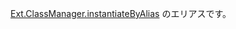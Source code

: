 <a href="#!/api/Ext.ClassManager-method-instantiateByAlias" rel="Ext.ClassManager-method-instantiateByAlias" class="docClass" >Ext.ClassManager.instantiateByAlias</a>
のエリアスです。
